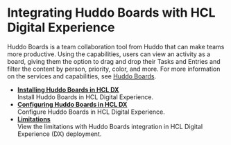 # Integrating Huddo Boards with HCL Digital Experience

Huddo Boards is a team collaboration tool from Huddo that can make teams more productive.  Using the capabilities, users can view an activity as a board, giving them the option to drag and drop their Tasks and Entries and filter the content by person, priority, color, and more. For more information on the services and capabilities, see [Huddo Boards](https://www.huddo.com/boards).

-   **[Installing Huddo Boards in HCL DX](Install_huddo_boards.md)**  
Install Huddo Boards in HCL Digital Experience.
-   **[Configuring Huddo Boards in HCL DX](Configuration_huddo_boards.md)**  
Configure Huddo Boards in HCL Digital Experience.
-   **[Limitations](limitations.md)**  
View the limitations with Huddo Boards integration in HCL Digital Experience (DX) deployment.
